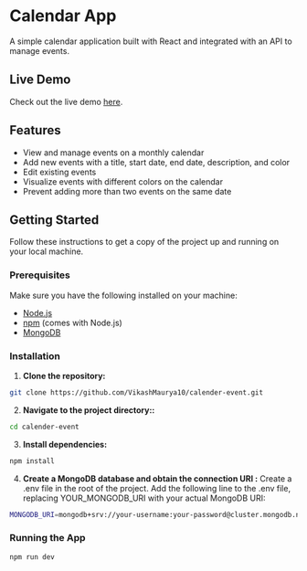# Calendar App

A simple calendar application built with React and integrated with an API to manage events.

## Live Demo

Check out the live demo [here](https://github.com/VikashMaurya10/calender-event).


## Features

- View and manage events on a monthly calendar
- Add new events with a title, start date, end date, description, and color
- Edit existing events
- Visualize events with different colors on the calendar
- Prevent adding more than two events on the same date

## Getting Started

Follow these instructions to get a copy of the project up and running on your local machine.

### Prerequisites

Make sure you have the following installed on your machine:

- [Node.js](https://nodejs.org/)
- [npm](https://www.npmjs.com/) (comes with Node.js)
- [MongoDB](https://www.mongodb.com/)

### Installation

1. **Clone the repository:**

```bash
git clone https://github.com/VikashMaurya10/calender-event.git
```
  
2. **Navigate to the project directory::**
```bash
cd calender-event
```
3. **Install dependencies:**
```bash
npm install 
  ```
4. **Create a MongoDB database and obtain the connection URI :**
Create a .env file in the root of the project.
Add the following line to the .env file, replacing YOUR_MONGODB_URI with your actual MongoDB URI:
 ```bash
 MONGODB_URI=mongodb+srv://your-username:your-password@cluster.mongodb.net/<db-name>
```
### Running the App
  ```bash
  npm run dev 
  ```
